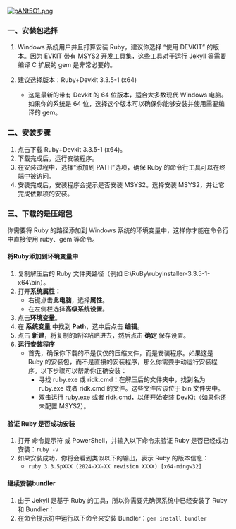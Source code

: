 [![pANt5O1.png](https://s21.ax1x.com/2024/10/16/pANt5O1.png)](https://imgse.com/i/pANt5O1)

### 一、安装包选择
1. Windows 系统用户并且打算安装 Ruby，建议你选择 “使用 DEVKIT” 的版本。因为 EVKIT 带有 MSYS2 开发工具集，这些工具对于运行 Jekyll 等需要编译 C 扩展的 gem 是非常必要的。

2. 建议选择版本：Ruby+Devkit 3.3.5-1 (x64)
    - 这是最新的带有 Devkit 的 64 位版本，适合大多数现代 Windows 电脑。如果你的系统是 64 位，选择这个版本可以确保你能够安装并使用需要编译的 gem。

### 二、安装步骤
1. 点击下载 Ruby+Devkit 3.3.5-1 (x64)。
2. 下载完成后，运行安装程序。
3. 在安装过程中，选择“添加到 PATH”选项，确保 Ruby 的命令行工具可以在终端中被访问。
4. 安装完成后，安装程序会提示是否安装 MSYS2。选择安装 MSYS2，并让它完成依赖项的安装。

### 三、下载的是压缩包
你需要将 Ruby 的路径添加到 Windows 系统的环境变量中，这样你才能在命令行中直接使用 ruby、gem 等命令。
#### 将Ruby添加到环境变量中
1. 复制解压后的 Ruby 文件夹路径（例如 E:\RuBy\rubyinstaller-3.3.5-1-x64\bin）。
2. 打开**系统属性：**
   - 右键点击**此电脑**，选择**属性**。
   - 在左侧栏选择**高级系统设置**。
3. 点击**环境变量**。
4. 在 **系统变量** 中找到 **Path**，选中后点击 **编辑**。
5. 点击 **新建**，将复制的路径粘贴进去，然后点击 **确定** 保存设置。
1. **运行安装程序**
    - 首先，确保你下载的不是仅仅的压缩文件，而是安装程序。如果这是 Ruby 的安装包，而不是直接的安装程序，那么你需要手动运行安装程序。以下步骤可以帮助你正确安装：
      - 寻找 ruby.exe 或 ridk.cmd：在解压后的文件夹中，找到名为 ruby.exe 或者 ridk.cmd 的文件。这些文件应该位于 bin 文件夹中。
      - 双击运行 ruby.exe 或者 ridk.cmd，以便开始安装 DevKit（如果你还未配置 MSYS2）。

#### 验证 Ruby 是否成功安装
1. 打开 命令提示符 或 PowerShell，并输入以下命令来验证 Ruby 是否已经成功安装：`ruby -v`
2. 如果安装成功，你将会看到类似以下的输出，表示 Ruby 的版本信息：
    - `ruby 3.3.5pXXX (2024-XX-XX revision XXXX) [x64-mingw32]`

#### 继续安装bundler
1. 由于 Jekyll 是基于 Ruby 的工具，所以你需要先确保系统中已经安装了 Ruby 和 Bundler：
2. 在命令提示符中运行以下命令来安装 Bundler：`gem install bundler`